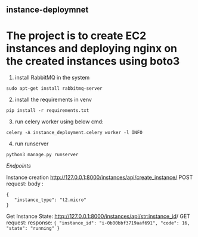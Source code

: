 ## instance-deploymnet


# The project is to create EC2 instances and deploying nginx on the created instances using boto3


1. install RabbitMQ in the system 
```
sudo apt-get install rabbitmq-server
```

2. install the requirements in venv
```
pip install -r requirements.txt
```

3. run celery worker using below cmd:
```
celery -A instance_deployment.celery worker -l INFO
```

4. run runserver
```
python3 manage.py runserver
```

*Endpoints*

Instance creation
 http://127.0.0.1:8000/instances/api/create_instance/
  POST request: body :
 ```
 {
    "instance_type": "t2.micro"
}
```

Get Instance State:
 http://127.0.0.1:8000/instances/api/<str:instance_id>/
  GET request: 
    response: 
    ```
    {
    "instance_id": "i-0b00bbf3719aaf691",
    "code": 16,
    "state": "running"
    }
    ```

